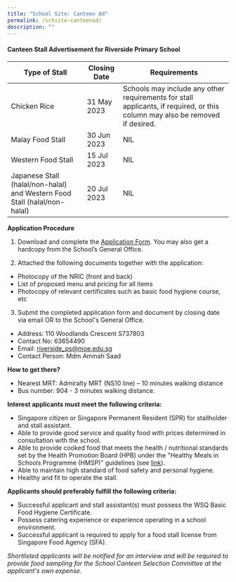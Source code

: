```yaml
---
title: "School Site: Canteen Ad"
permalink: /schsite-canteenad/
description: ""
---
```

#### Canteen Stall Advertisement for Riverside Primary School

| Type of Stall | Closing Date | Requirements |
| -------- | -------- | -------- |
| Chicken Rice     | 31 May 2023     | Schools may include any other requirements for stall applicants, if required, or this column may also be removed if desired.     |
| Malay Food Stall | 30 Jun 2023 | NIL
| Western Food Stall | 15 Jul 2023 | NIL
| Japanese Stall (halal/non-halal) and Western Food Stall (halal/non-halal) | 20 Jul 2023 | NIL |

**Application Procedure**

1. Download and complete the [Application Form](/files/appexistingsch.pdf). You may also get a hardcopy from the School’s General Office.

3. Attached the following documents together with the application:
* Photocopy of the NRIC (front and back)
* List of proposed menu and pricing for all items
* Photocopy of relevant certificates such as basic food hygiene course, etc

3. Submit the completed application form and document by closing date via email OR to the School's General Office.

* Address: 110 Woodlands Crescent S737803
* Contact No: 63654490
* Email: riverside_ps@moe.edu.sg
* Contact Person: Mdm Aminah Saad

**How to get there?**
* Nearest MRT: Admiralty MRT (NS10 line) – 10 minutes walking distance
* Bus number: 904 - 3 minutes walking distance.

**Interest applicants must meet the following criteria:**
* Singapore citizen or Singapore Permanent Resident (SPR) for stallholder and stall assistant.
* Able to provide good service and quality food with prices determined in consultation with the school.
* Able to provide cooked food that meets the health / nutritional standards set by the Health Promotion Board (HPB) under the "Healthy Meals in Schools Programme (HMSP)" guidelines (see [link](https://www.hpb.gov.sg/schools/school-programmes/healthy-meals-in-schools-programme)).
* Able to maintain high standard of food safety and personal hygiene.
* Healthy and fit to operate the stall.


**Applicants should preferably fulfill the following criteria:**
* Successful applicant and stall assistant(s) must possess the WSQ Basic Food Hygiene Certificate.
* Possess catering experience or experience operating in a school environment.
* Successful applicant is required to apply for a food stall license from Singapore Food Agency (SFA).


*Shortlisted applicants will be notified for an interview and will be required to provide food sampling for the School Canteen Selection Committee at the applicant's own expense.*